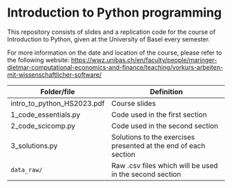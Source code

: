 # Introduction to Python programming

This repository consists of slides and a replication code for the course of Introduction to Python, given at the University of Basel every semester.

For more information on the date and location of the course, please refer to the following website:
https://wwz.unibas.ch/en/faculty/people/maringer-dietmar-computational-economics-and-finance/teaching/vorkurs-arbeiten-mit-wissenschaftlicher-software/


Folder/file | Definition
-------|-----------
intro_to_python_HS2023.pdf | Course slides
1_code_essentials.py | Code used in the first section
2_code_scicomp.py | Code used in the second section
3_solutions.py | Solutions to the exercises presented at the end of each section
`data_raw/` | Raw .csv files which will be used in the second section
